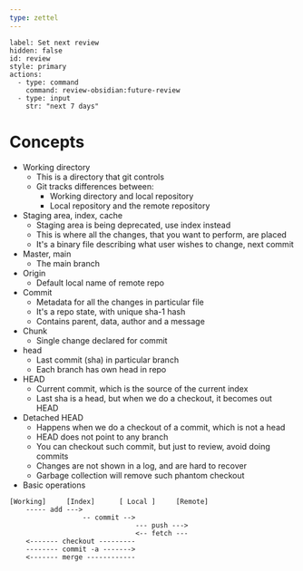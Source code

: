 ```yaml
---
type: zettel
---
```


```meta-bind-button
label: Set next review
hidden: false
id: review
style: primary
actions:
  - type: command
    command: review-obsidian:future-review
  - type: input
    str: "next 7 days"
```

# Concepts

- Working directory
	- This is a directory that git controls
	- Git tracks differences between:
		- Working directory and local repository
		- Local repository and the remote repository
- Staging area, index, cache
	- Staging area is being deprecated, use index instead
	- This is where all the changes, that you want to perform, are placed
	- It's a binary file describing what user wishes to change, next commit
- Master, main
	- The main branch
- Origin
	- Default local name of remote repo
- Commit
	- Metadata for all the changes in particular file
	- It's a repo state, with unique sha-1 hash
	- Contains parent, data, author and a message
- Chunk
	- Single change declared for commit
- head
	- Last commit (sha) in particular branch
	- Each branch has own head in repo
- HEAD
	- Current commit, which is the source of the current index
	- Last sha is a head, but when we do a checkout, it becomes out HEAD
- Detached HEAD
	- Happens when we do a checkout of a commit, which is not a head
	- HEAD does not point to any branch
	- You can checkout such commit, but just to review, avoid doing commits
	- Changes are not shown in a log, and are hard to recover
	- Garbage collection will remove such phantom checkout
- Basic operations

```text
[Working]     [Index]      [ Local ]     [Remote]
    ----- add --->
                  -- commit -->
                               --- push --->
                               <-- fetch ---
    <------- checkout ---------
    -------- commit -a ------->
    <------- merge ------------
```

